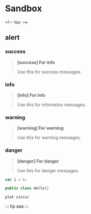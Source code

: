 # Sandbox

&lt;!-- toc --&gt;

## alert

### success

> **\[success\] For info**
>
> Use this for success messages.

### info

> **\[info\] For info**
>
> Use this for infomation messages.

### warning

> **\[warning\] For warning**
>
> Use this for warning messages.

### danger

> **\[danger\] For danger**
>
> Use this for danger messages.

```js
var i = 0;
```

```java
public class Hello{}
```



```plot
plot sin(x)
```

::: tip
aaa
:::